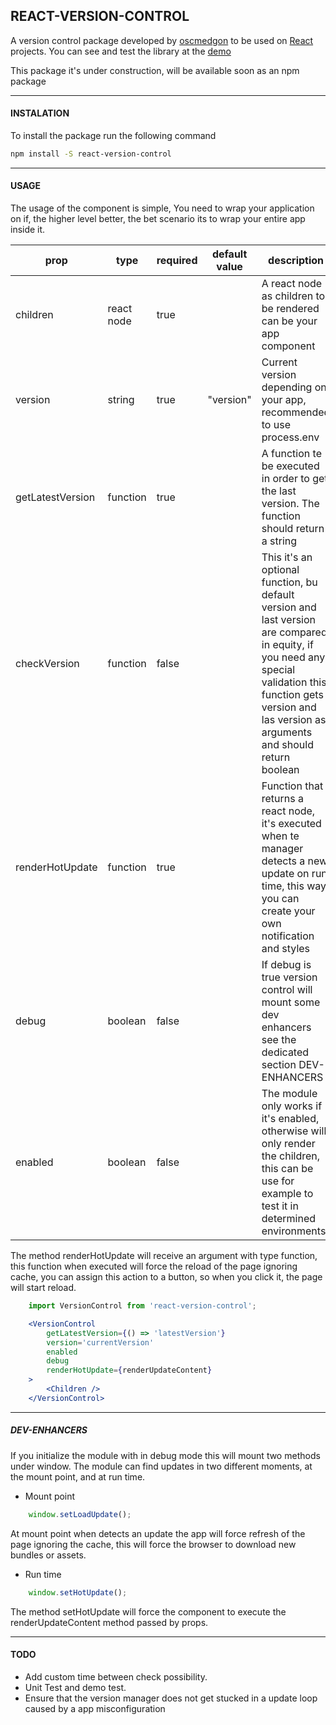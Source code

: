 ## REACT-VERSION-CONTROL

A version control package developed by [oscmedgon][2] to be used on [React][1] projects.
You can see and test the library at the [demo][3]

This package it's under construction, will be available soon as an npm package

___

#### INSTALATION 
To install the package run the following command
```bash
npm install -S react-version-control
```
___

#### USAGE
The usage of the component is simple,
You need to wrap your application on if, the higher level better, the bet scenario its to wrap your entire app inside it.
      

|       prop       | type       | required | default value | description                                                                                                                                                                                                      |
|------------------|------------|----------|---------------|------------------------------------------------------------------------------------------------------------------------------------------------------------------------------------------------------------------|
| children         | react node | true     |               | A react node as children to be rendered can be your app component                                                                                                                                                |
| version          | string     | true     | "version"     | Current version depending on your app, recommended to use process.env                                                                                                                                            |
| getLatestVersion | function   | true     |               | A function te be executed in order to get the last version. The function should return a string                                                                                                                  |
| checkVersion     | function   | false    |               | This it's an optional function, bu default version and last version are compared in equity, if you need any special validation this function gets version and las version as arguments and should return boolean |
| renderHotUpdate  | function   | true     |               | Function that returns a react node, it's executed when te manager detects a new update on run time, this way you can create your own notification and styles                                                     |
| debug            | boolean    | false    |               | If debug is true version control will mount some dev enhancers see the dedicated section DEV-ENHANCERS                                                                                                           |
| enabled          | boolean    | false    |               | The module only works if it's enabled, otherwise will only render the children, this can be use for example to test it in determined environments                                                                |

The method renderHotUpdate will receive an argument with type function, this function when executed will force the reload of the page ignoring cache, you can assign this action to a button, so when you click it, the page will start reload.

```jsx harmony
    import VersionControl from 'react-version-control';

    <VersionControl
        getLatestVersion={() => 'latestVersion'}
        version='currentVersion'
        enabled
        debug
        renderHotUpdate={renderUpdateContent}
    >
        <Children />
    </VersionControl>

```

---
##### DEV-ENHANCERS

If you initialize the module with in debug mode this will mount two methods under window.
The module can find updates in two different moments, at the mount point, and at run time.
- Mount point
```js
    window.setLoadUpdate();
```
At mount point when detects an update the app will force refresh of the page ignoring the cache, this will force the browser to download new bundles or assets.

- Run time
```js
    window.setHotUpdate();
```

The method setHotUpdate will force the component to execute the renderUpdateContent method passed by props. 

___

#### TODO
- Add custom time between check possibility.
- Unit Test and demo test.
- Ensure that the version manager does not get stucked in a update loop caused by a app misconfiguration

[1]: https://facebook.github.io/react/
[2]: https://www.omwdesign.eu
[3]: https://versionwatch.devosc.com/